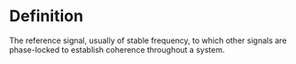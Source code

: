 # Definition

The reference signal, usually of stable frequency, to which other
signals are phase-locked to establish coherence throughout a system.
